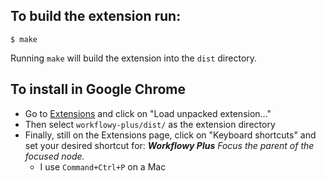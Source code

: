 ## To build the extension run:

    $ make

Running `make` will build the extension into the `dist` directory.

## To install in Google Chrome

* Go to [Extensions](chrome://extensions/) and click on "Load unpacked extension..."
* Then select `workflowy-plus/dist/` as the extension directory
* Finally, still on the Extensions page, click on "Keyboard shortcuts" and set your desired shortcut for: _**Workflowy Plus** Focus the parent of the focused node._
  * I use `Command+Ctrl+P` on a Mac
